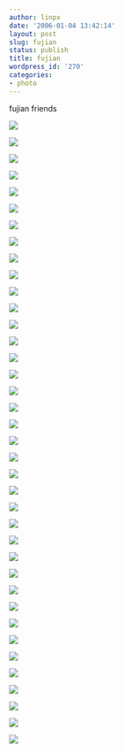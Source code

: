 ```yaml
---
author: linpx
date: '2006-01-04 13:42:14'
layout: post
slug: fujian
status: publish
title: fujian
wordpress_id: '270'
categories:
- photo
---
```


fujian friends

  
![](http://i30.photobucket.com/albums/c330/pennyg/fujian31.jpg)

![](http://i30.photobucket.com/albums/c330/pennyg/fujian32.jpg)

![](http://i30.photobucket.com/albums/c330/pennyg/fujian33.jpg)

![](http://i30.photobucket.com/albums/c330/pennyg/fujian34.jpg)

![](http://i30.photobucket.com/albums/c330/pennyg/fujian35.jpg)

![](http://i30.photobucket.com/albums/c330/pennyg/fujian36.jpg)

![](http://i30.photobucket.com/albums/c330/pennyg/fujian37.jpg)

![](http://i30.photobucket.com/albums/c330/pennyg/fujian38.jpg)

![](http://i30.photobucket.com/albums/c330/pennyg/fujian39.jpg)

![](http://i30.photobucket.com/albums/c330/pennyg/fujian30.jpg)

![](http://i30.photobucket.com/albums/c330/pennyg/fujian49.jpg)

![](http://i30.photobucket.com/albums/c330/pennyg/fujian48.jpg)

![](http://i30.photobucket.com/albums/c330/pennyg/fujian47.jpg)

![](http://i30.photobucket.com/albums/c330/pennyg/fujian46.jpg)

![](http://i30.photobucket.com/albums/c330/pennyg/fujian45.jpg)

![](http://i30.photobucket.com/albums/c330/pennyg/fujian44.jpg)

![](http://i30.photobucket.com/albums/c330/pennyg/fujian43.jpg)

![](http://i30.photobucket.com/albums/c330/pennyg/fujian42.jpg)

![](http://i30.photobucket.com/albums/c330/pennyg/fujian41.jpg)

![](http://i30.photobucket.com/albums/c330/pennyg/fujian40.jpg)

![](http://i30.photobucket.com/albums/c330/pennyg/fujian59.jpg)

![](http://i30.photobucket.com/albums/c330/pennyg/fujian58.jpg)

![](http://i30.photobucket.com/albums/c330/pennyg/fujian57.jpg)

![](http://i30.photobucket.com/albums/c330/pennyg/fujian56.jpg)

![](http://i30.photobucket.com/albums/c330/pennyg/fujian55.jpg)

![](http://i30.photobucket.com/albums/c330/pennyg/fujian54.jpg)

![](http://i30.photobucket.com/albums/c330/pennyg/fujian53.jpg)

![](http://i30.photobucket.com/albums/c330/pennyg/fujian52.jpg)

![](http://i30.photobucket.com/albums/c330/pennyg/fujian51.jpg)

![](http://i30.photobucket.com/albums/c330/pennyg/fujian50.jpg)

![](http://i30.photobucket.com/albums/c330/pennyg/fujian66.jpg)

![](http://i30.photobucket.com/albums/c330/pennyg/fujian65.jpg)

![](http://i30.photobucket.com/albums/c330/pennyg/fujian64.jpg)

![](http://i30.photobucket.com/albums/c330/pennyg/fujian63.jpg)

![](http://i30.photobucket.com/albums/c330/pennyg/fujian62.jpg)

![](http://i30.photobucket.com/albums/c330/pennyg/fujian61.jpg)

![](http://i30.photobucket.com/albums/c330/pennyg/fujian60.jpg)

![](http://i30.photobucket.com/albums/c330/pennyg/fujian67.jpg)

